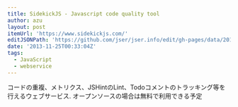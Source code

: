 ```yaml
---
title: SidekickJS - Javascript code quality tool
author: azu
layout: post
itemUrl: 'https://www.sidekickjs.com/'
editJSONPath: 'https://github.com/jser/jser.info/edit/gh-pages/data/2013/11/index.json'
date: '2013-11-25T00:33:04Z'
tags:
  - JavaScript
  - webservice
---
```

コードの重複、メトリクス、JSHintのLint、Todoコメントのトラッキング等を行えるウェブサービス.
オープンソースの場合は無料で利用できる予定
